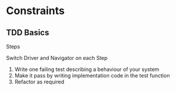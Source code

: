 # Constraints 

## TDD Basics

Steps

Switch Driver and Navigator on each Step

1. Write one failing test describing a behaviour of your system
2. Make it pass by writing implementation code in the test function
3. Refactor as required



